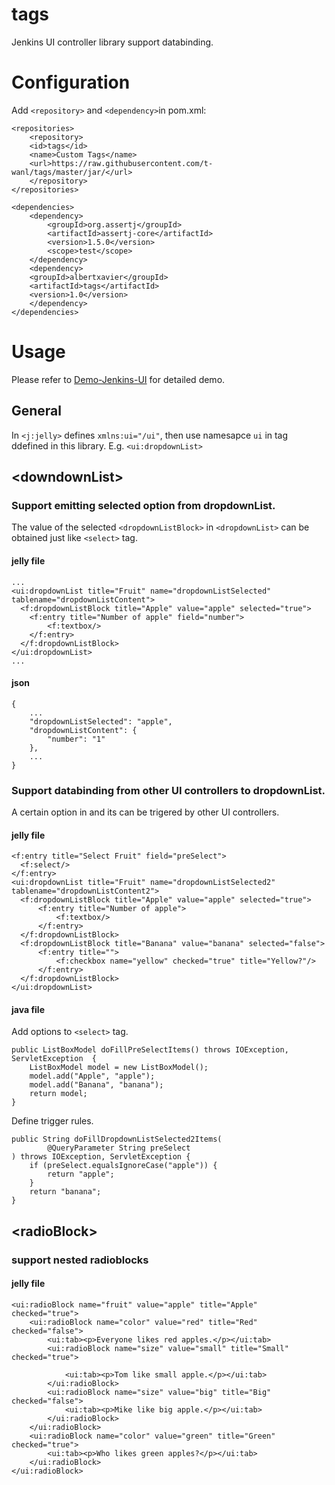 # tags

Jenkins UI controller library support databinding.

# Configuration

Add `<repository>` and `<dependency>`in pom.xml:

```
<repositories>
    <repository>
    <id>tags</id>
    <name>Custom Tags</name>
    <url>https://raw.githubusercontent.com/t-wanl/tags/master/jar/</url>
    </repository>
</repositories>

<dependencies>
    <dependency>
        <groupId>org.assertj</groupId>
        <artifactId>assertj-core</artifactId>
        <version>1.5.0</version>
        <scope>test</scope>
    </dependency>
    <dependency>
    <groupId>albertxavier</groupId>
    <artifactId>tags</artifactId>
    <version>1.0</version>
    </dependency>
</dependencies>
```


# Usage

Please refer to
[Demo-Jenkins-UI](https://github.com/t-wanl/Demo-Jenkins-UI) for detailed demo.

## General
In `<j:jelly>` defines `xmlns:ui="/ui"`, then use namesapce `ui` in tag ddefined in this library. E.g. `<ui:dropdownList>`

## &lt;downdownList&gt;

### Support emitting selected option from dropdownList.

The value of the selected `<dropdownListBlock>` in `<dropdownList>` can be obtained just like `<select>` tag.

#### jelly file

```
...
<ui:dropdownList title="Fruit" name="dropdownListSelected" tablename="dropdownListContent">
  <f:dropdownListBlock title="Apple" value="apple" selected="true">
  	<f:entry title="Number of apple" field="number">
	    <f:textbox/>
	</f:entry>
  </f:dropdownListBlock>
</ui:dropdownList>
...
```
#### json
```
{
	...
	"dropdownListSelected": "apple",
	"dropdownListContent": {
		"number": "1"
	},
	...
}
```


### Support databinding from other UI controllers to dropdownList.

A certain option in <dropdownList> and its <dropdownListBlock> can be trigered by other UI controllers.

#### jelly file

```
<f:entry title="Select Fruit" field="preSelect">
  <f:select/>
</f:entry>
<ui:dropdownList title="Fruit" name="dropdownListSelected2" tablename="dropdownListContent2">
  <f:dropdownListBlock title="Apple" value="apple" selected="true">
      <f:entry title="Number of apple">
          <f:textbox/>
      </f:entry>
  </f:dropdownListBlock>
  <f:dropdownListBlock title="Banana" value="banana" selected="false">
      <f:entry title="">
          <f:checkbox name="yellow" checked="true" title="Yellow?"/>
      </f:entry>
  </f:dropdownListBlock>
</ui:dropdownList>
```

#### java file

Add options to `<select>` tag.
```
public ListBoxModel doFillPreSelectItems() throws IOException, ServletException  {
    ListBoxModel model = new ListBoxModel();
    model.add("Apple", "apple");
    model.add("Banana", "banana");
    return model;
}
```

Define trigger rules.

```
public String doFillDropdownListSelected2Items(
        @QueryParameter String preSelect
) throws IOException, ServletException {
    if (preSelect.equalsIgnoreCase("apple")) {
        return "apple";
    }
    return "banana";
}
```


## &lt;radioBlock&gt;

### support nested radioblocks

#### jelly file

```
<ui:radioBlock name="fruit" value="apple" title="Apple" checked="true">
    <ui:radioBlock name="color" value="red" title="Red" checked="false">
        <ui:tab><p>Everyone likes red apples.</p></ui:tab>
        <ui:radioBlock name="size" value="small" title="Small" checked="true">

            <ui:tab><p>Tom like small apple.</p></ui:tab>
        </ui:radioBlock>
        <ui:radioBlock name="size" value="big" title="Big" checked="false">
            <ui:tab><p>Mike like big apple.</p></ui:tab>
        </ui:radioBlock>
    </ui:radioBlock>
    <ui:radioBlock name="color" value="green" title="Green" checked="true">
        <ui:tab><p>Who likes green apples?</p></ui:tab>
    </ui:radioBlock>
</ui:radioBlock>
```
